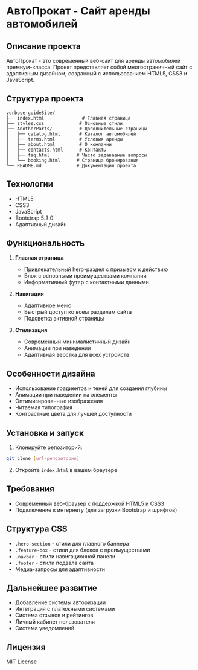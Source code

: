# АвтоПрокат - Сайт аренды автомобилей

## Описание проекта
АвтоПрокат - это современный веб-сайт для аренды автомобилей премиум-класса. Проект представляет собой многостраничный сайт с адаптивным дизайном, созданный с использованием HTML5, CSS3 и JavaScript.

## Структура проекта
```
verbose-guideSite/
├── index.html              # Главная страница
├── styles.css             # Основные стили
├── AnotherParts/          # Дополнительные страницы
│   ├── catalog.html       # Каталог автомобилей
│   ├── terms.html         # Условия аренды
│   ├── about.html         # О компании
│   ├── contacts.html      # Контакты
│   ├── faq.html          # Часто задаваемые вопросы
│   └── booking.html      # Страница бронирования
└── README.md             # Документация проекта
```

## Технологии
- HTML5
- CSS3
- JavaScript
- Bootstrap 5.3.0
- Адаптивный дизайн

## Функциональность
1. **Главная страница**
   - Привлекательный hero-раздел с призывом к действию
   - Блок с основными преимуществами компании
   - Информативный футер с контактными данными

2. **Навигация**
   - Адаптивное меню
   - Быстрый доступ ко всем разделам сайта
   - Подсветка активной страницы

3. **Стилизация**
   - Современный минималистичный дизайн
   - Анимации при наведении
   - Адаптивная верстка для всех устройств

## Особенности дизайна
- Использование градиентов и теней для создания глубины
- Анимации при наведении на элементы
- Оптимизированные изображения
- Читаемая типография
- Контрастные цвета для лучшей доступности

## Установка и запуск
1. Клонируйте репозиторий:
```bash
git clone [url-репозитория]
```

2. Откройте `index.html` в вашем браузере

## Требования
- Современный веб-браузер с поддержкой HTML5 и CSS3
- Подключение к интернету (для загрузки Bootstrap и шрифтов)

## Структура CSS
- `.hero-section` - стили для главного баннера
- `.feature-box` - стили для блоков с преимуществами
- `.navbar` - стили навигационной панели
- `.footer` - стили подвала сайта
- Медиа-запросы для адаптивности

## Дальнейшее развитие
- Добавление системы авторизации
- Интеграция с платежными системами
- Система отзывов и рейтингов
- Личный кабинет пользователя
- Система уведомлений

## Лицензия
MIT License
